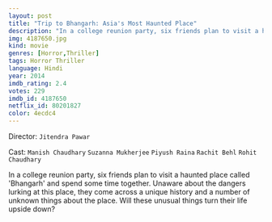 ```yaml
---
layout: post
title: "Trip to Bhangarh: Asia's Most Haunted Place"
description: "In a college reunion party, six friends plan to visit a haunted place called 'Bhangarh' and spend some time together. Unaware about the dangers lurking at this place, they come across a unique history and a number of unknown things about the place. Will these unusual things turn their life upside down?.."
img: 4187650.jpg
kind: movie
genres: [Horror,Thriller]
tags: Horror Thriller 
language: Hindi
year: 2014
imdb_rating: 2.4
votes: 229
imdb_id: 4187650
netflix_id: 80201827
color: 4ecdc4
---
```

Director: `Jitendra Pawar`  

Cast: `Manish Chaudhary` `Suzanna Mukherjee` `Piyush Raina` `Rachit Behl` `Rohit Chaudhary` 

In a college reunion party, six friends plan to visit a haunted place called 'Bhangarh' and spend some time together. Unaware about the dangers lurking at this place, they come across a unique history and a number of unknown things about the place. Will these unusual things turn their life upside down?